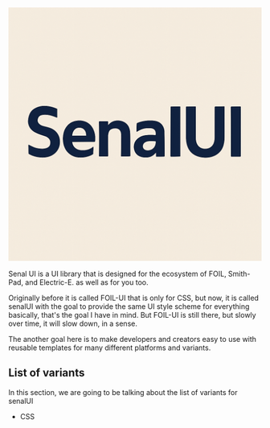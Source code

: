 <center>
<img src="./senalUI.png">
</center>


Senal UI is a UI library that is designed for the ecosystem of FOIL, Smith-Pad, and Electric-E.
as well as for you too.


Originally before it is called FOIL-UI that is only for CSS, but now, it is called senalUI with 
the goal to provide the same UI style scheme for everything basically, that's the goal I have 
in mind. But FOIL-UI is still there, but slowly over time, it will slow down, in a sense.


The another goal here is to make developers and creators easy to use with reusable templates for 
many different platforms and variants.





## List of variants

In this section, we are going to be talking about the list of variants for senalUI


- CSS